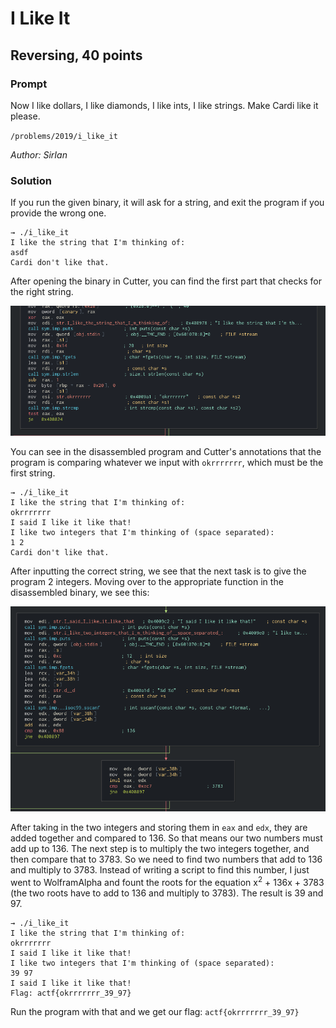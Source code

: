 # I Like It
## Reversing, 40 points

### Prompt

Now I like dollars, I like diamonds, I like ints, I like strings. Make Cardi like it please.

`/problems/2019/i_like_it`

*Author: SirIan*

### Solution

If you run the given binary, it will ask for a string, and exit the program if you provide the wrong one.

```
→ ./i_like_it
I like the string that I'm thinking of:
asdf
Cardi don't like that.
```

After opening the binary in Cutter, you can find the first part that checks for the right string.

![](string.png)

You can see in the disassembled program and Cutter's annotations that the program is comparing whatever we input with `okrrrrrrr`, which must be the first string.

```
→ ./i_like_it                             
I like the string that I'm thinking of:
okrrrrrrr
I said I like it like that!
I like two integers that I'm thinking of (space separated):
1 2
Cardi don't like that.
```

After inputting the correct string, we see that the next task is to give the program 2 integers. Moving over to the appropriate function in the disassembled binary, we see this:

![](ints.png)

After taking in the two integers and storing them in `eax` and `edx`, they are added together and compared to 136. So that means our two numbers must add up to 136. The next step is to multiply the two integers together, and then compare that to 3783. So we need to find two numbers that add to 136 and multiply to 3783. Instead of writing a script to find this number, I just went to WolframAlpha and fount the roots for the equation x<sup>2</sup> + 136x + 3783 (the two roots have to add to 136 and multiply to 3783). The result is 39 and 97.

```
→ ./i_like_it
I like the string that I'm thinking of:
okrrrrrrr
I said I like it like that!
I like two integers that I'm thinking of (space separated):
39 97
I said I like it like that!
Flag: actf{okrrrrrrr_39_97}
```

Run the program with that and we get our flag: `actf{okrrrrrrr_39_97}`
